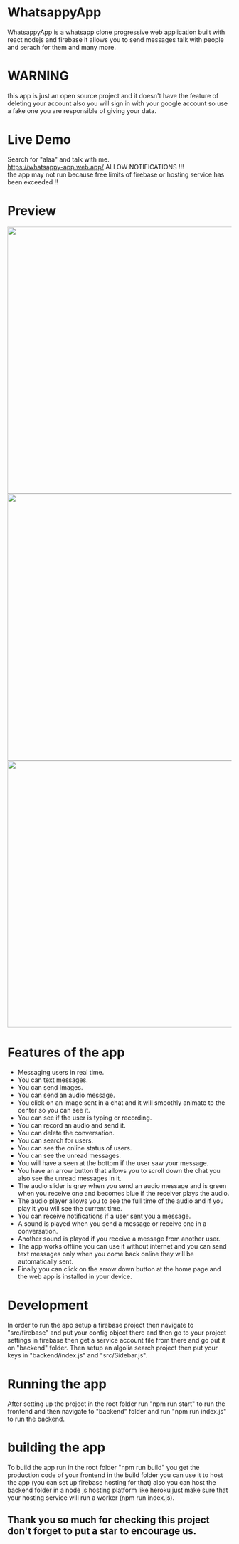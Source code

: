 # WhatsappyApp
WhatsappyApp is a whatsapp clone progressive web application built with react nodejs and firebase
it allows you to send messages talk with people and serach for them and many more.  
# WARNING 
this app is just an open source project and it doesn't have the feature of deleting your account also you will sign in with your google account so use a fake one you are responsible of giving your data.

# Live Demo
Search for "alaa" and talk with me.  
https://whatsappy-app.web.app/  ALLOW NOTIFICATIONS !!!  
the app may not run because free limits of firebase or hosting service has been exceeded !!  

# Preview
  <img src="https://github.com/aladinyo/WhatsappyApp/blob/main/preview1.png" width="600">
  <img src="https://github.com/aladinyo/WhatsappyApp/blob/main/preview2.png" width="600">
  <img src="https://github.com/aladinyo/WhatsappyApp/blob/main/preview3.png" width="600">

# Features of the app
* Messaging users in real time.
* You can text messages.
* You can send Images.
* You can send an audio message.
* You click on an image sent in a chat and it will smoothly animate to the center so you can see it.
* You can see if the user is typing or recording.
* You can record an audio and send it.
* You can delete the conversation.
* You can search for users.
* You can see the online status of users.
* You can see the unread messages.
* You will have a seen at the bottom if the user saw your message.
* You have an arrow button that allows you to scroll down the chat you also see the unread messages in it.
* The audio slider is grey when you send an audio message and is green when you receive one and becomes blue if the receiver plays the audio.
* The audio player allows you to see the full time of the audio and if you play it you will see the current time.
* You can receive notifications if a user sent you a message.
* A sound is played when you send a message or receive one in a conversation.
* Another sound is played if you receive a message from another user.
* The app works offline you can use it without internet and you can send text messages only when you come back online they will be automatically sent.
* Finally you can click on the arrow down button at the home page and the web app is installed in your device.

# Development
In order to run the app setup a firebase project then navigate to "src/firebase" and put your config object there and then go to your project settings in firebase then get a service account file from there and go put it on "backend" folder.
Then setup an algolia search project then put your keys in "backend/index.js" and "src/Sidebar.js".
# Running the app
After setting up the project in the root folder run "npm run start" to run the frontend and then navigate to "backend" folder and run "npm run index.js" to run the backend.
# building the app
To build the app run in the root folder "npm run build" you get the production code of your frontend in the build folder you can use it to host the app (you can set up firebase hosting for that) also you can host the backend folder in a node js hosting platform like heroku just make sure that your hosting service will run a worker (npm run index.js).

## Thank you so much for checking this project don't forget to put a star to encourage us.
